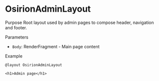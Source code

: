 # OsirionAdminLayout

Purpose
Root layout used by admin pages to compose header, navigation and footer.

Parameters
- `Body`: RenderFragment - Main page content

Example

```razor
@layout OsirionAdminLayout

<h1>Admin page</h1>
```
